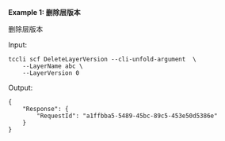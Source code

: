 **Example 1: 删除层版本**

删除层版本

Input: 

```
tccli scf DeleteLayerVersion --cli-unfold-argument  \
    --LayerName abc \
    --LayerVersion 0
```

Output: 
```
{
    "Response": {
        "RequestId": "a1ffbba5-5489-45bc-89c5-453e50d5386e"
    }
}
```

